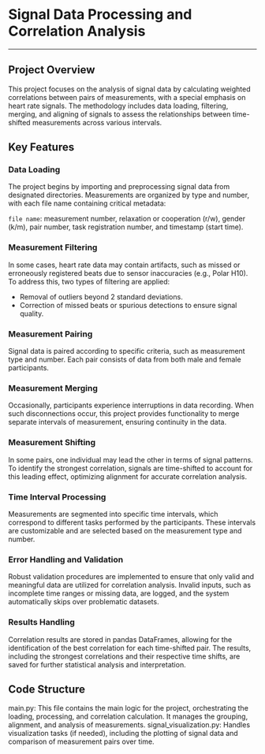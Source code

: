 # Signal Data Processing and Correlation Analysis
___
## Project Overview
This project focuses on the analysis of signal data by calculating weighted correlations between pairs of measurements, with a special emphasis on heart rate signals. The methodology includes data loading, filtering, merging, and aligning of signals to assess the relationships between time-shifted measurements across various intervals.

## Key Features
### Data Loading
The project begins by importing and preprocessing signal data from designated directories. Measurements are organized by type and number, with each file name containing critical metadata:

`file name`: measurement number, relaxation or cooperation (r/w), gender (k/m), pair number, task registration number, and timestamp (start time).

### Measurement Filtering
In some cases, heart rate data may contain artifacts, such as missed or erroneously registered beats due to sensor inaccuracies (e.g., Polar H10). To address this, two types of filtering are applied:
+ Removal of outliers beyond 2 standard deviations.
+ Correction of missed beats or spurious detections to ensure signal quality.

### Measurement Pairing
Signal data is paired according to specific criteria, such as measurement type and number. Each pair consists of data from both male and female participants.

### Measurement Merging
Occasionally, participants experience interruptions in data recording. When such disconnections occur, this project provides functionality to merge separate intervals of measurement, ensuring continuity in the data.

### Measurement Shifting
In some pairs, one individual may lead the other in terms of signal patterns. To identify the strongest correlation, signals are time-shifted to account for this leading effect, optimizing alignment for accurate correlation analysis.

### Time Interval Processing
Measurements are segmented into specific time intervals, which correspond to different tasks performed by the participants. These intervals are customizable and are selected based on the measurement type and number.

### Error Handling and Validation
Robust validation procedures are implemented to ensure that only valid and meaningful data are utilized for correlation analysis. Invalid inputs, such as incomplete time ranges or missing data, are logged, and the system automatically skips over problematic datasets.

### Results Handling
Correlation results are stored in pandas DataFrames, allowing for the identification of the best correlation for each time-shifted pair. The results, including the strongest correlations and their respective time shifts, are saved for further statistical analysis and interpretation.

## Code Structure
main.py: This file contains the main logic for the project, orchestrating the loading, processing, and correlation calculation. It manages the grouping, alignment, and analysis of measurements.
signal_visualization.py: Handles visualization tasks (if needed), including the plotting of signal data and comparison of measurement pairs over time.


